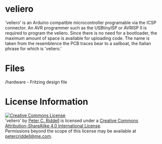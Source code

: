 veliero
=======

'veliero' is an Arduino compaitble microcontroller programable via the ICSP connector. An AVR programmer such as the USBtinyISP or AVRISP II is required to program the veliero. Since there is no need for a bootloader, the maximum amount of space is available for uploading code. The name is taken from the resemblence the PCB traces bear to a sailboat, the Italian phrase for which is 'veliero.'

Files
=====
/hardware - Fritzing design file

License Information
===================

<a rel="license" href="http://creativecommons.org/licenses/by-sa/4.0/"><img alt="Creative Commons License" style="border-width:0" src="http://i.creativecommons.org/l/by-sa/4.0/88x31.png" /></a><br /><span xmlns:dct="http://purl.org/dc/terms/" property="dct:title">'veliero'</span> by <a xmlns:cc="http://creativecommons.org/ns#" href="https://github.com/petercriddell/veliero" property="cc:attributionName" rel="cc:attributionURL">Peter C. Riddell</a> is licensed under a <a rel="license" href="http://creativecommons.org/licenses/by-sa/4.0/">Creative Commons Attribution-ShareAlike 4.0 International License</a>.<br />Permissions beyond the scope of this license may be available at <a xmlns:cc="http://creativecommons.org/ns#" href="petercriddell@me.com" rel="cc:morePermissions">petercriddell@me.com</a>.
